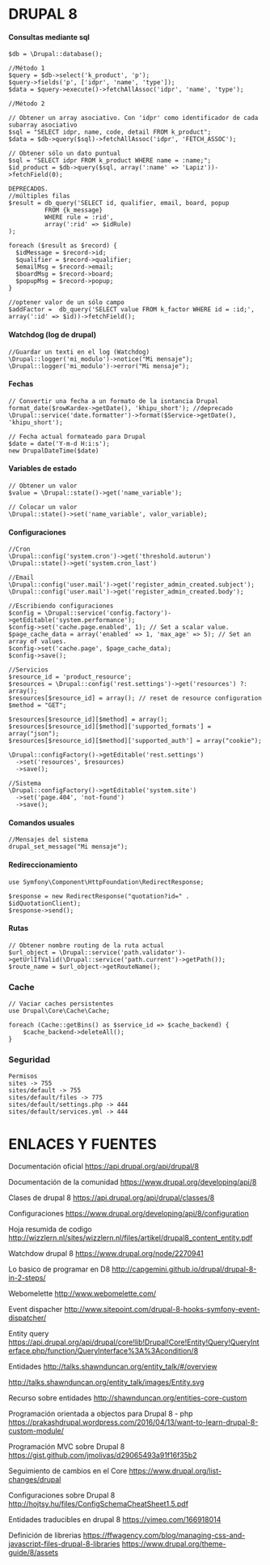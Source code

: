 DRUPAL 8
========

#### Consultas mediante sql
```
$db = \Drupal::database();

//Método 1
$query = $db->select('k_product', 'p');
$query->fields('p', ['idpr', 'name', 'type']);
$data = $query->execute()->fetchAllAssoc('idpr', 'name', 'type');

//Método 2

// Obtener un array asociativo. Con 'idpr' como identificador de cada subarray asociativo 
$sql = "SELECT idpr, name, code, detail FROM k_product";
$data = $db->query($sql)->fetchAllAssoc('idpr', 'FETCH_ASSOC');

// Obtener sólo un dato puntual
$sql = "SELECT idpr FROM k_product WHERE name = :name;";
$id_product = $db->query($sql, array(':name' => 'Lapiz'))->fetchField(0);

DEPRECADOS.
//múltiples filas
$result = db_query('SELECT id, qualifier, email, board, popup
          FROM {k_message}
          WHERE rule = :rid',
          array(':rid' => $idRule)
);

foreach ($result as $record) {
  $idMessage = $record->id;
  $qualifier = $record->qualifier;
  $emailMsg = $record->email;
  $boardMsg = $record->board;
  $popupMsg = $record->popup;
}
 
//optener valor de un sólo campo
$addFactor =  db_query('SELECT value FROM k_factor WHERE id = :id;', array(':id' => $id))->fetchField();
```

#### Watchdog (log de drupal)
```
//Guardar un texti en el log (Watchdog)
\Drupal::logger('mi_modulo')->notice("Mi mensaje");
\Drupal::logger('mi_modulo')->error("Mi mensaje");
```

#### Fechas
```
// Convertir una fecha a un formato de la isntancia Drupal
format_date($rowKardex->getDate(), 'khipu_short'); //deprecado
\Drupal::service('date.formatter')->format($Service->getDate(), 'khipu_short');

// Fecha actual formateado para Drupal
$date = date('Y-m-d H:i:s');
new DrupalDateTime($date)
```
#### Variables de estado
```
// Obtener un valor
$value = \Drupal::state()->get('name_variable');

// Colocar un valor
\Drupal::state()->set('name_variable', valor_variable);
```

#### Configuraciones
```
//Cron
\Drupal::config('system.cron')->get('threshold.autorun')
\Drupal::state()->get('system.cron_last')

//Email
\Drupal::config('user.mail')->get('register_admin_created.subject');
\Drupal::config('user.mail')->get('register_admin_created.body');

//Escribiendo configuraciones
$config = \Drupal::service('config.factory')->getEditable('system.performance');
$config->set('cache.page.enabled', 1); // Set a scalar value.
$page_cache_data = array('enabled' => 1, 'max_age' => 5); // Set an array of values.
$config->set('cache.page', $page_cache_data);
$config->save();

//Servicios
$resource_id = 'product_resource';
$resources = \Drupal::config('rest.settings')->get('resources') ?: array();
$resources[$resource_id] = array(); // reset de resource configuration
$method = "GET";

$resources[$resource_id][$method] = array();
$resources[$resource_id][$method]['supported_formats'] = array("json");
$resources[$resource_id][$method]['supported_auth'] = array("cookie");

\Drupal::configFactory()->getEditable('rest.settings')
  ->set('resources', $resources)
  ->save();

//Sistema
\Drupal::configFactory()->getEditable('system.site')
  ->set('page.404', 'not-found')
  ->save();

```

#### Comandos usuales
```
//Mensajes del sistema
drupal_set_message("Mi mensaje");
```

#### Redireccionamiento
```
use Symfony\Component\HttpFoundation\RedirectResponse;

$response = new RedirectResponse("quotation?id=" . $idQuotationClient);
$response->send();
```

#### Rutas
```
// Obtener nombre routing de la ruta actual
$url_object = \Drupal::service('path.validator')->getUrlIfValid(\Drupal::service('path.current')->getPath());
$route_name = $url_object->getRouteName();
```

### Cache
```
// Vaciar caches persistentes
use Drupal\Core\Cache\Cache;

foreach (Cache::getBins() as $service_id => $cache_backend) {
    $cache_backend->deleteAll();
}
```

### Seguridad
```
Permisos
sites -> 755
sites/default -> 755
sites/default/files -> 775
sites/default/settings.php -> 444
sites/default/services.yml -> 444
```

ENLACES Y FUENTES
=================
Documentación oficial
https://api.drupal.org/api/drupal/8

Documentación de la comunidad
https://www.drupal.org/developing/api/8

Clases de drupal 8
https://api.drupal.org/api/drupal/classes/8

Configuraciones
https://www.drupal.org/developing/api/8/configuration

Hoja resumida de codigo
http://wizzlern.nl/sites/wizzlern.nl/files/artikel/drupal8_content_entity.pdf

Watchdow drupal 8
https://www.drupal.org/node/2270941

Lo basico de programar en D8
http://capgemini.github.io/drupal/drupal-8-in-2-steps/

Webomelette
http://www.webomelette.com/

Event dispacher
http://www.sitepoint.com/drupal-8-hooks-symfony-event-dispatcher/

Entity query
https://api.drupal.org/api/drupal/core!lib!Drupal!Core!Entity!Query!QueryInterface.php/function/QueryInterface%3A%3Acondition/8

Entidades
http://talks.shawnduncan.org/entity_talk/#/overview

http://talks.shawnduncan.org/entity_talk/images/Entity.svg

Recurso sobre entidades
http://shawnduncan.org/entities-core-custom

Programación orientada a objectos para Drupal 8 - php
https://prakashdrupal.wordpress.com/2016/04/13/want-to-learn-drupal-8-custom-module/

Programación MVC sobre Drupal 8
https://gist.github.com/jmolivas/d29065493a91f16f35b2

Seguimiento de cambios en el Core
https://www.drupal.org/list-changes/drupal

Configuraciones sobre Drupal 8
http://hojtsy.hu/files/ConfigSchemaCheatSheet1.5.pdf

Entidades traducibles en drupal 8
https://vimeo.com/166918014

Definición de librerias
https://ffwagency.com/blog/managing-css-and-javascript-files-drupal-8-libraries
https://www.drupal.org/theme-guide/8/assets

